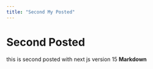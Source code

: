 ```yaml
---
title: "Second My Posted"
---
```


# Second Posted

this is second posted with next js version 15 **Markdown**
